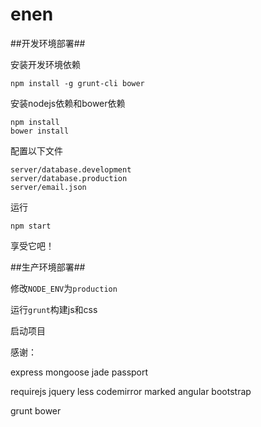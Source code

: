enen
====

##开发环境部署##

安装开发环境依赖

    npm install -g grunt-cli bower

安装nodejs依赖和bower依赖

    npm install
    bower install

配置以下文件

    server/database.development
    server/database.production
    server/email.json

运行

    npm start

享受它吧！


##生产环境部署##

修改`NODE_ENV`为`production`

运行`grunt`构建js和css

启动项目


感谢：

express
mongoose
jade
passport

requirejs
jquery
less
codemirror
marked
angular
bootstrap

grunt
bower